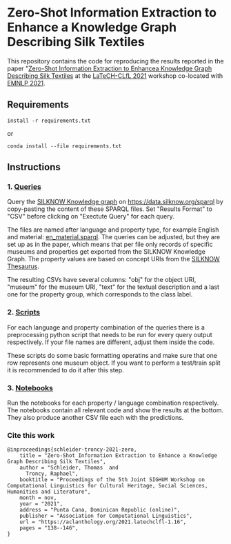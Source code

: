 # Zero-Shot Information Extraction to Enhance a Knowledge Graph Describing Silk Textiles


This repository contains the code for reproducing the results reported in the paper "[Zero-Shot Information Extraction to Enhancea Knowledge Graph Describing Silk Textiles](https://aclanthology.org/2021.latechclfl-1.16/) at the [LaTeCH-CLfL 2021](https://sighum.wordpress.com/events/latech-clfl-2021/) workshop co-located with [EMNLP 2021](https://2021.emnlp.org/).


## Requirements

```
install -r requirements.txt
```

or

```
conda install --file requirements.txt
```

## Instructions 

### 1. [Queries](https://github.com/silknow/ZSL-KG-silk/tree/main/queries)
   Query the [SILKNOW Knowledge graph](https://ada.silknow.org) on https://data.silknow.org/sparql by copy-pasting the content of these SPARQL files. Set "Results    Format" to "CSV" before clicking on "Exectute Query" for each query.

   The files are named after language and property type, for example English and material: 
   [en_material.sparql](https://github.com/silknow/ZSL-KG-silk/blob/main/queries/en_material.sparql). The queries can be adjusted, but they are set up as in          the paper, which means that per file only records of specific museums and properties get exported from the SILKNOW Knowledge Graph. The property values are        based on concept URIs from the [SILKNOW Thesaurus](https://skosmos.silknow.org/thesaurus/en/).

   The resulting CSVs have several columns: "obj" for the object URI, "museum" for the museum URI, "text" for the textual description and a last one for the          property group, which corresponds to the class label. 

### 2. [Scripts](https://github.com/silknow/ZSL-KG-silk/tree/main/preprocessing)
For each language and property combination of the queries there is a preprocessing python script that needs to be run for every query output respectively. If your file names are different, adjust them inside the code.

These scripts do some basic formatting operatins and make sure that one row represents one museum object. If you want to perform a test/train split it is recommended to do it after this step.

### 3. [Notebooks](https://github.com/silknow/ZSL-KG-silk/tree/main/notebooks)
Run the notebooks for each property / language combination respectively. The notebooks contain all relevant code and show the results at the bottom. They also produce another CSV file each with the predictions. 


### Cite this work
```
@inproceedings{schleider-troncy-2021-zero,
    title = "Zero-Shot Information Extraction to Enhance a Knowledge Graph Describing Silk Textiles",
    author = "Schleider, Thomas  and
      Troncy, Raphael",
    booktitle = "Proceedings of the 5th Joint SIGHUM Workshop on Computational Linguistics for Cultural Heritage, Social Sciences, Humanities and Literature",
    month = nov,
    year = "2021",
    address = "Punta Cana, Dominican Republic (online)",
    publisher = "Association for Computational Linguistics",
    url = "https://aclanthology.org/2021.latechclfl-1.16",
    pages = "138--146",
}
```
